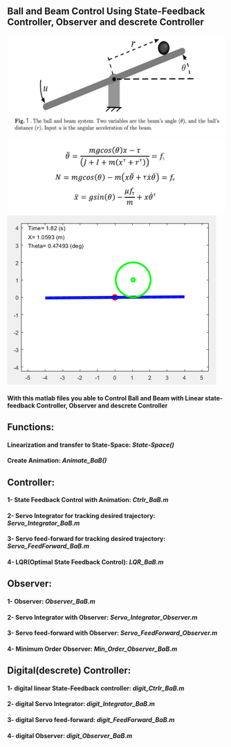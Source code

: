 ## Ball and Beam Control Using State-Feedback Controller, Observer and descrete Controller

![alt text](https://github.com/98210184/Ball-and-Beam-Control-using-State-Feedback-Controller-Observer-and-descrete-Controller/blob/master/Images/BaB.png?raw=true)
![alt text](https://github.com/98210184/Ball-and-Beam-Control-using-State-Feedback-Controller-Observer-and-descrete-Controller/blob/master/Images/BaB1.png?raw=true)
![alt text](https://github.com/98210184/Ball-and-Beam-Control-using-State-Feedback-Controller-Observer-and-descrete-Controller/blob/master/Images/BaB2.png?raw=true)

#### With this matlab files you able to Control Ball and Beam with Linear state-feedback Controller, Observer and descrete Controller

## Functions:
#### Linearization and transfer to State-Space: _State-Space()_
#### Create Animation: _Animate_BaB()_

## Controller:
#### 1- State Feedback Control with Animation:              _Ctrlr_BaB.m_
#### 2- Servo Integrator for tracking desired trajectory:   _Servo_Integrator_BaB.m_
#### 3- Servo feed-forward for tracking desired trajectory: _Servo_FeedForward_BaB.m_
#### 4- LQR(Optimal State Feedback Control):                _LQR_BaB.m_

## Observer:
#### 1- Observer:                                 _Observer_BaB.m_
#### 2- Servo Integrator with Observer:           _Servo_Integrator_Observer.m_
#### 3- Servo feed-forward with Observer:         _Servo_FeedForward_Observer.m_
#### 4- Minimum Order Observer:                   _Min_Order_Observer_BaB.m_

## Digital(descrete) Controller:
#### 1- digital linear State-Feedback controller: _digit_Ctrlr_BaB.m_
#### 2- digital Servo Integrator:                 _digit_Integrator_BaB.m_
#### 3- digital Servo feed-forward:               _digit_FeedForward_BaB.m_
#### 4- digital Observer:                         _digit_Observer_BaB.m_
